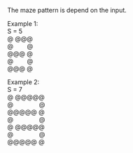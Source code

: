 The maze pattern is depend on the input.

Example 1:<br>
S = 5<br>
@ @@@ <br>
@&nbsp; &nbsp;&nbsp;&nbsp; &nbsp; @<br> 
@@@ @<br>
@&nbsp; &nbsp;&nbsp;&nbsp; &nbsp;   @<br>
@@@ @<br>

Example 2:<br>
S = 7<br>
@ @@@@@<br>
@&nbsp; &nbsp;&nbsp;&nbsp; &nbsp;&nbsp;&nbsp; &nbsp; &nbsp;&nbsp;   @<br>
@@@@@ @<br>
@&nbsp; &nbsp;&nbsp;&nbsp; &nbsp;&nbsp;&nbsp; &nbsp; &nbsp;&nbsp;     @<br>
@ @@@@@<br>
@&nbsp; &nbsp;&nbsp;&nbsp; &nbsp;&nbsp;&nbsp; &nbsp;  &nbsp;&nbsp;  @<br>
@@@@@ @<br>
